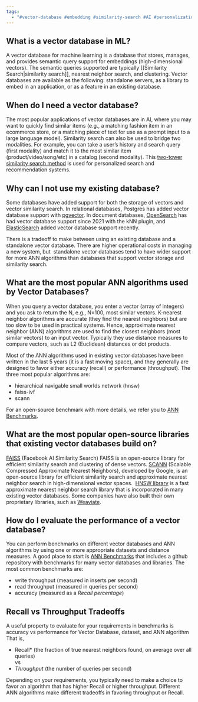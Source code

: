```yaml
---
tags:
  - "#vector-database #embedding #similarity-search #AI #personalization #recommendation #ml #benchmarking #neural-network #algorithm-selection"
---
```

## What is a vector database in ML?
A vector database for machine learning is a database that stores, manages, and provides semantic query support for embeddings (high-dimensional vectors). The semantic queries supported are typically [[Similarity Search|similarity search]], nearest neighbor search, and clustering. Vector databases are available as the following: standalone servers, as a library to embed in an application, or as a feature in an existing database.

## When do I need a vector database?
The most popular applications of vector databases are in AI, where you may want to quickly find similar items (e.g., a matching fashion item in an ecommerce store, or a matching piece of text for use as a prompt input to a large language model). Similarity search can also be used to bridge two modalities. For example, you can take a user’s history and search query (first modality) and match it to the most similar item (product/video/song/etc) in a catalog (second modality). This [two-tower similarity search method](https://www.youtube.com/watch?v=tz6Tg-NCFLU&vl=en) is used for personalized search and recommendation systems.

## Why can I not use my existing database?
Some databases have added support for both the storage of vectors and vector similarity search. In relational databases, Postgres has added vector database support with [pgvector](https://github.com/pgvector/pgvector). In document databases, [OpenSearch](https://opensearch.org/platform/search/vector-database.html) has had vector database support since 2021 with the kNN plugin, and [ElasticSearch](https://www.elastic.co/what-is/vector-search) added vector database support recently. 

There is a tradeoff to make between using an existing database and a standalone vector database. There are higher operational costs in managing a new system, but  standalone vector databases tend to have wider support for more ANN algorithms than databases that support vector storage and similarity search.

## What are the most popular ANN algorithms used by Vector Databases?
When you query a vector database, you enter a vector (array of integers) and you ask to return the N, e.g., N=100, most similar vectors. K-nearest neighbor algorithms are accurate (they find the nearest neighbors) but are too slow to be used in practical systems. Hence, approximate nearest neighbor (ANN) algorithms are used to find the closest neighbors (most similar vectors) to an input vector. Typically they use distance measures to compare vectors, such as L2 (Euclidean) distances or dot products.

Most of the ANN algorithms used in existing vector databases have been written in the last 5 years (it is a fast moving space), and they generally are designed to favor either accuracy (recall) or performance (throughput). The three most popular algorithms are: 

* hierarchical navigable small worlds network (hnsw)
* faiss-ivf
* scann

For an open-source benchmark with more details, we refer you to [ANN Benchmarks](https://ann-benchmarks.com/).

## What are the most popular open-source libraries that existing vector databases build on?
[FAISS](https://github.com/facebookresearch/faiss) (Facebook AI Similarity Search) FAISS is an open-source library for efficient similarity search and clustering of dense vectors. [SCANN](https://github.com/google-research/google-research/tree/master/scann) (Scalable Compressed Approximate Nearest Neighbors), developed by Google, is an open-source library for efficient similarity search and approximate nearest neighbor search in high-dimensional vector spaces.  [HNSW library](https://github.com/nmslib/hnswlib) is a fast approximate nearest neighbor search library that is incorporated in many existing vector databases. Some companies have also built their own proprietary libraries, such as [Weaviate](https://ann-benchmarks.com/weaviate.html). 

## How do I evaluate the performance of a vector database?

You can perform benchmarks on different vector databases and ANN algorithms by using one or more appropriate datasets and distance measures. A good place to start is [ANN Benchmarks](https://ann-benchmarks.com/) that includes a github repository with benchmarks for many vector databases and libraries. The most common benchmarks are:
- write throughput (measured in inserts per second)
- read throughput (measured in queries per second)
- accuracy (measured as a *Recall percentage*)

## Recall vs Throughput Tradeoffs

A useful property to evaluate for your requirements in benchmarks is accuracy vs performance for Vector Database, dataset, and ANN algorithm That is, 

- Recall* (the fraction of true nearest neighbors found, on average over all queries)  
vs
- *Throughput* (the number of queries per second)

Depending on your requirements, you typically need to make a choice to favor an algorithm that has higher Recall or higher throughput. Different ANN algorithms make different tradeoffs in favoring throughput or Recall.